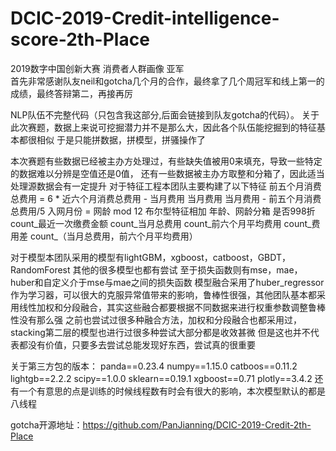 # DCIC-2019-Credit-intelligence-score-2th-Place
2019数字中国创新大赛 消费者人群画像 亚军<br>
首先非常感谢队友neil和gotcha几个月的合作，最终拿了几个周冠军和线上第一的成绩，最终答辩第二，再接再厉

NLP队伍不完整代码（只包含我这部分,后面会链接到队友gotcha的代码）。
关于此次赛题，数据上来说可挖掘潜力并不是那么大，因此各个队伍能挖掘到的特征基本都很相似
于是只能拼数据，拼模型，拼骚操作了

本次赛题有些数据已经被主办方处理过，有些缺失值被用0来填充，导致一些特定的数据难以分辨是空值还是0值， 还有一些数据被主办方取整和分箱了，因此适当处理源数据会有一定提升
对于特征工程本团队主要构建了以下特征
前五个月消费总费用 = 6 * 近六个月消费总费用 - 当月费用
当月费用 
当月费用 - 前五个月消费总费用/5
入网月份 = 网龄 mod 12
布尔型特征相加
年龄、网龄分箱
是否998折
count_最近一次缴费金额
count_当月总费用
count_前六个月平均费用
count_费用差
count_（当月总费用，前六个月平均费用）

对于模型本团队采用的模型有lightGBM，xgboost，catboost，GBDT，RandomForest
其他的很多模型也都有尝试
至于损失函数则有mse，mae，huber和自定义介于mse与mae之间的损失函数
模型融合采用了huber_regressor作为学习器，可以很大的克服异常值带来的影响，鲁棒性很强，其他团队基本都采用线性加权和分段融合，其实这些融合都要根据不同数据来进行权重参数调整鲁棒性没有那么强
之前也尝试过很多种融合方法，加权和分段融合也都采用过，stacking第二层的模型也进行过很多种尝试大部分都是收效甚微
但是这也并不代表都没有价值，只要多去尝试总能发现好东西，尝试真的很重要

关于第三方包的版本：
panda==0.23.4
numpy==1.15.0
catboos==0.11.2
lightgb==2.2.2
scipy==1.0.0
sklearn==0.19.1
xgboost==0.71
plotly==3.4.2
还有一个有意思的点是训练的时候线程数有时会有很大的影响，本次模型默认的都是八线程

gotcha开源地址：https://github.com/PanJianning/DCIC-2019-Credit-2th-Place
